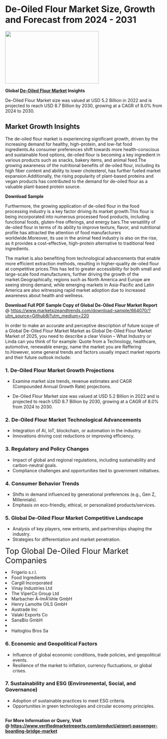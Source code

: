 <H1>De-Oiled Flour Market Size, Growth and Forecast from 2024 - 2031</H1><img class="aligncenter size-medium wp-image-584254" src="https://thirdeyenews.in/wp-content/uploads/2024/09/Global-Market-Research-300x168.jpeg" alt="" width="300" height="168" /><p><strong>Global&nbsp;<a href="https://www.marketsizeandtrends.com/download-sample/664070/?utm_source=Github8j?utm_medium=220">De-Oiled Flour Market</a> Insights</strong></p><p>De-Oiled Flour Market size was valued at USD 5.2 Billion in 2022 and is projected to reach USD 8.7 Billion by 2030, growing at a CAGR of 8.0% from 2024 to 2030.</p><p><h2>Market Growth Insights</h2> <p>The de-oiled flour market is experiencing significant growth, driven by the increasing demand for healthy, high-protein, and low-fat food ingredients.As consumer preferences shift towards more health-conscious and sustainable food options, de-oiled flour is becoming a key ingredient in various products such as snacks, bakery items, and animal feed.The growing awareness of the nutritional benefits of de-oiled flour, including its high fiber content and ability to lower cholesterol, has further fueled market expansion.Additionally, the rising popularity of plant-based proteins and vegan products has contributed to the demand for de-oiled flour as a valuable plant-based protein source.</p> <p><strong>Download Sample</strong></p> <p>Furthermore, the growing application of de-oiled flour in the food processing industry is a key factor driving its market growth.This flour is being incorporated into numerous processed food products, including functional foods, gluten-free offerings, and energy bars.The versatility of de-oiled flour in terms of its ability to improve texture, flavor, and nutritional profile has attracted the attention of food manufacturers worldwide.Moreover, its use in the animal feed industry is also on the rise, as it provides a cost-effective, high-protein alternative to traditional feed ingredients.</p> <p>The market is also benefiting from technological advancements that enable more efficient extraction methods, resulting in higher-quality de-oiled flour at competitive prices.This has led to greater accessibility for both small and large-scale food manufacturers, further driving the growth of the market.Geographically, regions such as North America and Europe are seeing strong demand, while emerging markets in Asia-Pacific and Latin America are also witnessing rapid market adoption due to increased awareness about health and wellness.</p> <p><span class=""><strong>Download Full PDF Sample Copy of Global De-Oiled Flour Market Report</strong> @ <a href="https://www.marketsizeandtrends.com/download-sample/664070/?utm_source=Github8j?utm_medium=220" target="_blank">https://www.marketsizeandtrends.com/download-sample/664070/?utm_source=Github8j?utm_medium=220</a></span></p><p>In order to make an accurate and perceptive description of future scope of a Global&nbsp;De-Oiled Flour Market Market as Global&nbsp;De-Oiled Flour Market Market of 2025, you need to describe a clear Vision &ndash; What Industry or Linda can you think of for example: Quote from a Technology, healthcare, automotive, renewable energy, name the market you are Reffering to.However, some general trends and factors usually impact market reports and their future outlook include:</p><h3>1.&nbsp;<strong>De-Oiled Flour Market Growth Projections</strong></h3><ul><li>Examine market size trends, revenue estimates and CAGR (Compounded Annual Growth Rate) projections.</li><li><p>De-Oiled Flour Market size was valued at USD 5.2 Billion in 2022 and is projected to reach USD 8.7 Billion by 2030, growing at a CAGR of 8.0% from 2024 to 2030.</p></li></ul><h3>2.&nbsp;<strong>De-Oiled Flour Market Technological Advancements</strong></h3><ul><li>Integration of AI, IoT, blockchain, or automation in the industry.</li><li>Innovations driving cost reductions or improving efficiency.</li></ul><h3>3.&nbsp;<strong>Regulatory and Policy Changes</strong></h3><ul><li>Impact of global and regional regulations, including sustainability and carbon-neutral goals.</li><li>Compliance challenges and opportunities tied to government initiatives.</li></ul><h3>4.&nbsp;<strong>Consumer Behavior Trends</strong></h3><ul><li>Shifts in demand influenced by generational preferences (e.g., Gen Z, Millennials).</li><li>Emphasis on eco-friendly, ethical, or personalized products/services.</li></ul><h3>5.&nbsp;<strong>Global De-Oiled Flour Market Competitive Landscape</strong></h3><ul><li>Analysis of key players, new entrants, and partnerships shaping the industry.</li><li>Strategies for differentiation and market penetration.</li></ul><p data-pm-slice="1 1 []"><span style="color: inherit; font-family: inherit; font-size: 25px;">Top Global De-Oiled Flour Market Companies</span></p><div class="" data-test-id=""><p><li>Frigerio s.r.l.</li><li> Food Ingredients</li><li> Cargill Incorporated</li><li> Vinay Industries Ltd</li><li> The ViperCo Group Ltd</li><li> Marbacher Ã–lmÃ¼hle GmbH</li><li> Henry Lamotte OILS GmbH</li><li> Austrade Inc</li><li> Valaki Exports Co</li><li> SanaBio GmbH</li><li></li><li> Haitoglou Bros Sa</li></p></div><h3>6.&nbsp;<strong>Economic and Geopolitical Factors</strong></h3><ul><li>Influence of global economic conditions, trade policies, and geopolitical events.</li><li>Resilience of the market to inflation, currency fluctuations, or global crises.</li></ul><h3>7.&nbsp;<strong>Sustainability and ESG (Environmental, Social, and Governance)</strong></h3><ul><li>Adoption of sustainable practices to meet ESG criteria.</li><li>Opportunities in green technologies and circular economy principles.</li></ul><h2><strong style="font-size: 14px;">For More Information or Query, Visit @&nbsp;</strong><a style="background-color: #ffffff; font-size: 14px;" href="https://www.marketsizeandtrends.com/report/de-oiled-flour-market/" target="_blank">https://www.verifiedmarketreports.com/product/airport-passenger-boarding-bridge-market</a></h2>